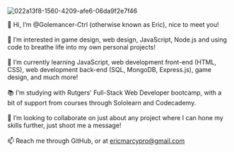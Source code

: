 ![022a13f8-1560-4209-afe6-06da9f2e7f46](https://user-images.githubusercontent.com/109562526/209738426-c1be4fae-2e0d-495d-bf78-8a18967b9fe3.png)


👋 Hi, I’m @Golemancer-Ctrl (otherwise known as Eric), nice to meet you!
<br />
<br />
👀 I’m interested in game design, web design, JavaScript, Node.js and using code to breathe life into my own personal projects!
<br />
<br />
🌱 I’m currently learning JavaScript, web development front-end (HTML, CSS), web development back-end (SQL, MongoDB, Express.js), game design, and much more!  
<br />
📚 I'm studying with Rutgers' Full-Stack Web Developer bootcamp, with a bit of support from courses through Sololearn and Codecademy.
<br />
<br />
💞️ I’m looking to collaborate on just about any project where I can hone my skills further, just shoot me a message!
<br />
<br />
📫 Reach me through GitHub, or at ericmarcypro@gmail.com

<!---
Golemancer-Ctrl/Golemancer-Ctrl is a ✨ special ✨ repository because its `README.md` (this file) appears on your GitHub profile.
You can click the Preview link to take a look at your changes.
--->
